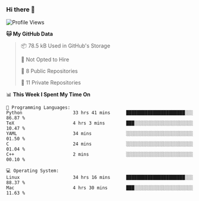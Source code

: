 ### Hi there 👋

<!--
**huayuan4396/huayuan4396** is a ✨ _special_ ✨ repository because its `README.md` (this file) appears on your GitHub profile.

Here are some ideas to get you started:

- 🔭 I’m currently working on ...
- 🌱 I’m currently learning ...
- 👯 I’m looking to collaborate on ...
- 🤔 I’m looking for help with ...
- 💬 Ask me about ...
- 📫 How to reach me: ...
- 😄 Pronouns: ...
- ⚡ Fun fact: ...
-->

<!--START_SECTION:waka-->
![Profile Views](http://img.shields.io/badge/Profile%20Views-0-blue)

**🐱 My GitHub Data** 

> 📦 78.5 kB Used in GitHub's Storage 
 > 
> 🚫 Not Opted to Hire
 > 
> 📜 8 Public Repositories 
 > 
> 🔑 11 Private Repositories 
 > 
📊 **This Week I Spent My Time On** 

```text
💬 Programming Languages: 
Python                   33 hrs 41 mins      ██████████████████████░░░   86.87 % 
TeX                      4 hrs 3 mins        ███░░░░░░░░░░░░░░░░░░░░░░   10.47 % 
YAML                     34 mins             ░░░░░░░░░░░░░░░░░░░░░░░░░   01.50 % 
C                        24 mins             ░░░░░░░░░░░░░░░░░░░░░░░░░   01.04 % 
C++                      2 mins              ░░░░░░░░░░░░░░░░░░░░░░░░░   00.10 % 

💻 Operating System: 
Linux                    34 hrs 16 mins      ██████████████████████░░░   88.37 % 
Mac                      4 hrs 30 mins       ███░░░░░░░░░░░░░░░░░░░░░░   11.63 % 
```


<!--END_SECTION:waka-->
